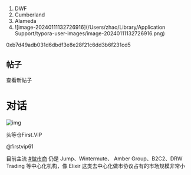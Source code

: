 1. DWF
2. Cumberland
3. Alameda 
4. ![image-20240111132726916](/Users/zhao/Library/Application Support/typora-user-images/image-20240111132726916.png)

0xb7d49adb031d6dbdf3e8e28f21c6dd3b6f231cd5

## 帖子



查看新帖子

# 对话

![img](做市商.assets/IknF9KlR_x96.jpg)

头等仓First.VIP



@firstvip61



目前主流 [#做市商](https://twitter.com/hashtag/做市商?src=hashtag_click) 仍是 Jump、Wintermute、 Amber Group、B2C2、DRW Trading 等中心化机构，像 Elixir 这类去中心化做市协议占有的市场规模非常小